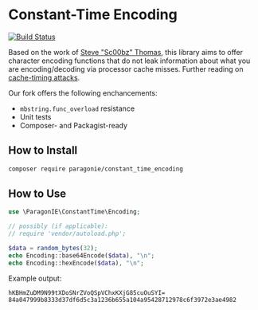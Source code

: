 # Constant-Time Encoding

[![Build Status](https://travis-ci.org/paragonie/constant_time_encoding.svg?branch=master)](https://travis-ci.org/paragonie/constant_time_encoding)

Based on the work of [Steve "Sc00bz" Thomas](https://github.com/Sc00bz/ConstTimeEncoding), this library aims to offer
character encoding functions that do not leak information about what you are encoding/decoding via processor cache 
misses. Further reading on [cache-timing attacks](http://blog.ircmaxell.com/2014/11/its-all-about-time.html).

Our fork offers the following enchancements:

* `mbstring.func_overload` resistance
* Unit tests
* Composer- and Packagist-ready

## How to Install

```sh
composer require paragonie/constant_time_encoding
```

## How to Use

```php
use \ParagonIE\ConstantTime\Encoding;

// possibly (if applicable): 
// require 'vendor/autoload.php';

$data = random_bytes(32);
echo Encoding::base64Encode($data), "\n";
echo Encoding::hexEncode($data), "\n";
```

Example output:
 
```
hKBHmZuDM9N99tXDoSNrZVoQSpVChxKXjG85cuOuSYI=
84a047999b8333d37df6d5c3a1236b655a104a95428712978c6f3972e3ae4982
```